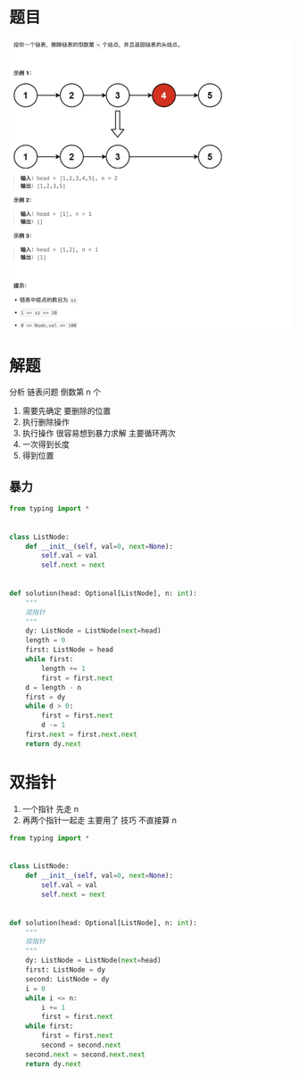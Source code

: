 # 题目

![](attachments/Pasted%20image%2020240229185944.png)

# 解题

分析
链表问题 倒数第 n 个
1. 需要先确定 要删除的位置
2. 执行删除操作
3. 执行操作
很容易想到暴力求解 主要循环两次
1. 一次得到长度
2. 得到位置

## 暴力


```python
from typing import *


class ListNode:
    def __init__(self, val=0, next=None):
        self.val = val
        self.next = next


def solution(head: Optional[ListNode], n: int):
    """
    双指针
    """
    dy: ListNode = ListNode(next=head)
    length = 0
    first: ListNode = head
    while first:
        length += 1
        first = first.next
    d = length - n
    first = dy
    while d > 0:
        first = first.next
        d -= 1
    first.next = first.next.next
    return dy.next

```


# 双指针

1. 一个指针 先走 n 
2. 再两个指针一起走
主要用了 技巧 不直接算 n 

```python
from typing import *


class ListNode:
    def __init__(self, val=0, next=None):
        self.val = val
        self.next = next


def solution(head: Optional[ListNode], n: int):
    """
    双指针
    """
    dy: ListNode = ListNode(next=head)
    first: ListNode = dy
    second: ListNode = dy
    i = 0
    while i <= n:
        i += 1
        first = first.next
    while first:
        first = first.next
        second = second.next
    second.next = second.next.next
    return dy.next

```